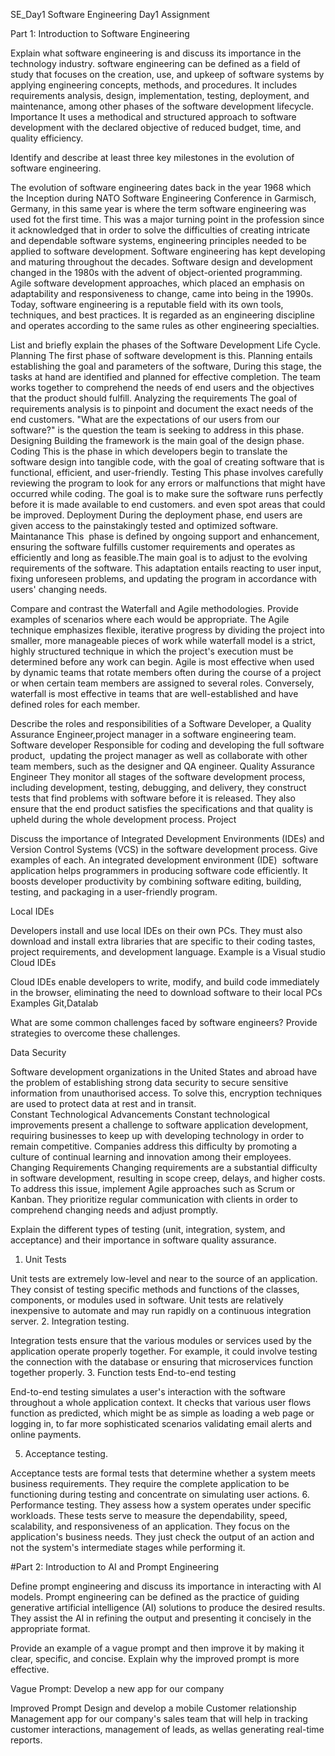
SE_Day1
Software Engineering Day1 Assignment

Part 1: Introduction to Software Engineering

Explain what software engineering is and discuss its importance in the technology industry.
software engineering can be defined as a field of study that focuses on the creation, use, and upkeep of software systems by applying engineering concepts, methods, and procedures. It includes requirements analysis, design, implementation, testing, deployment, and maintenance, among other phases of the software development lifecycle. 
Importance
It uses a methodical and structured approach to software development with the declared objective of reduced budget, time, and quality efficiency.

Identify and describe at least three key milestones in the evolution of software engineering.

The evolution of software engineering dates back in the year 1968 which the Inception during  NATO Software Engineering Conference in Garmisch, Germany, in this same year is where the term software engineering was used fot the first time. This was a major turning point in the profession since it acknowledged that in order to solve the difficulties of creating intricate and dependable software systems, engineering principles needed to be applied to software development.
Software engineering has kept developing and maturing throughout the decades. Software design and development changed in the 1980s with the advent of object-oriented programming. Agile software development approaches, which placed an emphasis on adaptability and responsiveness to change, came into being in the 1990s. Today, software engineering is a reputable field with its own tools, techniques, and best practices. It is regarded as an engineering discipline and operates according to the same rules as other engineering specialties.

List and briefly explain the phases of the Software Development Life Cycle.
Planning
The first phase of software development is this. Planning entails establishing the goal and parameters of the software, During this stage, the tasks at hand are identified and planned for effective completion. The team works together to comprehend the needs of end users and the objectives that the product should fulfill. 
Analyzing the requirements
The goal of requirements analysis is to pinpoint and document the exact needs of the end customers. "What are the expectations of our users from our software?" is the question the team is seeking to address in this phase. 
Designing
Building the framework is the main goal of the design phase. 
Coding
This is the phase in which developers begin to translate the software design into tangible code, with the goal of creating software that is functional, efficient, and user-friendly. 
Testing
This phase involves carefully reviewing the program to look for any errors or malfunctions that might have occurred while coding. The goal is to make sure the software runs perfectly before it is made available to end customers. and even spot areas that could be improved.
Deployment
During the deployment phase, end users are given access to the painstakingly tested and optimized software.
Maintanance
This  phase is defined by ongoing support and enhancement, ensuring the software fulfills customer requirements and operates as efficiently and long as feasible.The main goal is to adjust to the evolving requirements of the software. This adaptation entails reacting to user input, fixing unforeseen problems, and updating the program in accordance with users' changing needs. 


Compare and contrast the Waterfall and Agile methodologies. Provide examples of scenarios where each would be appropriate.
The Agile technique emphasizes flexible, iterative progress by dividing the project into smaller, more manageable pieces of work while waterfall model is a strict, highly structured technique in which the project's execution must be determined before any work can begin.
Agile is most effective when used by dynamic teams that rotate members often during the course of a project or when certain team members are assigned to several roles. Conversely, waterfall is most effective in teams that are well-established and have defined roles for each member.

Describe the roles and responsibilities of a Software Developer, a Quality Assurance Engineer,project manager in a software engineering team.
Software developer
Responsible for coding and developing the full software product,  updating the project manager as well as collaborate with other team members, such as the designer and QA engineer. 
Quality Assurance Engineer
They monitor all stages of the software development process, including development, testing, debugging, and delivery, they construct tests that find problems with software before it is released. They also ensure that the end product satisfies the specifications and that quality is upheld during the whole development process.
Project

Discuss the importance of Integrated Development Environments (IDEs) and Version Control Systems (VCS) in the software development process. Give examples of each.
An integrated development environment (IDE)  software application helps programmers in producing software code efficiently. It boosts developer productivity by combining software editing, building, testing, and packaging in a user-friendly program.

Local IDEs

Developers install and use local IDEs on their own PCs. They must also download and install extra libraries that are specific to their coding tastes, project requirements, and development language. Example is a Visual studio
Cloud IDEs

Cloud IDEs enable developers to write, modify, and build code immediately in the browser, eliminating the need to download software to their local PCs  Examples Git,Datalab

What are some common challenges faced by software engineers? Provide strategies to overcome these challenges.

Data Security  

Software development organizations in the United States and abroad have the problem of establishing strong data security to secure sensitive information from unauthorised access. To solve this, encryption techniques are used to protect data at rest and in transit.  
Constant Technological Advancements 
Constant technological improvements present a challenge to software application development, requiring businesses to keep up with developing technology in order to remain competitive. Companies address this difficulty by promoting a culture of continual learning and innovation among their employees. 
Changing Requirements 
Changing requirements are a substantial difficulty in software development, resulting in scope creep, delays, and higher costs. To address this issue, implement Agile approaches such as Scrum or Kanban. They prioritize regular communication with clients in order to comprehend changing needs and adjust promptly.  

Explain the different types of testing (unit, integration, system, and acceptance) and their importance in software quality assurance.

1. Unit Tests

Unit tests are extremely low-level and near to the source of an application. They consist of testing specific methods and functions of the classes, components, or modules used in software. Unit tests are relatively inexpensive to automate and may run rapidly on a continuous integration server.
2. Integration testing.

Integration tests ensure that the various modules or services used by the application operate properly together. For example, it could involve testing the connection with the database or ensuring that microservices function together properly. 
3. Function tests
End-to-end testing

End-to-end testing simulates a user's interaction with the software throughout a whole application context. It checks that various user flows function as predicted, which might be as simple as loading a web page or logging in, to far more sophisticated scenarios validating email alerts and online payments.

5. Acceptance testing.

Acceptance tests are formal tests that determine whether a system meets business requirements. They require the complete application to be functioning during testing and concentrate on simulating user actions.
6. Performance testing.
They assess how a system operates under specific workloads. These tests serve to measure the dependability, speed, scalability, and responsiveness of an application.
They focus on the application's business needs. They just check the output of an action and not the system's intermediate stages while performing it.

#Part 2: Introduction to AI and Prompt Engineering


Define prompt engineering and discuss its importance in interacting with AI models.
Prompt engineering  can be defined as the practice of guiding generative artificial intelligence (AI) solutions to produce the desired results.
They assist the AI in refining the output and presenting it concisely in the appropriate format.

Provide an example of a vague prompt and then improve it by making it clear, specific, and concise. Explain why the improved prompt is more effective.

Vague Prompt:
Develop a new app for our company

Improved Prompt
Design and develop a mobile Customer relationship Management app for our company's sales team that will help in tracking customer interactions, management of  leads, as wellas  generating real-time reports.

